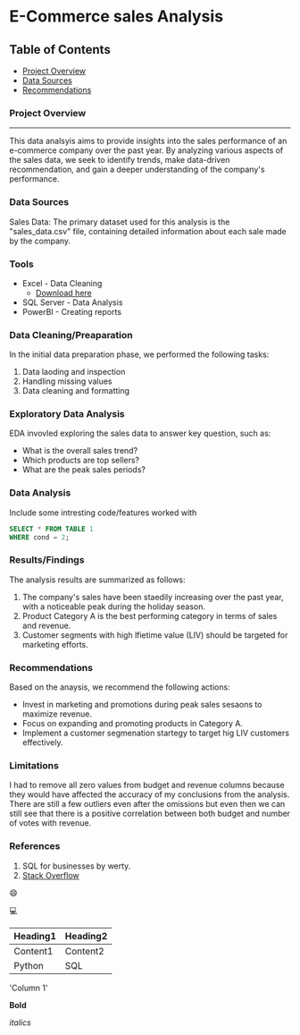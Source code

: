 # E-Commerce sales Analysis

## Table of Contents
- [Project Overview](#project-overview)
- [Data Sources](#data-sources)
- [Recommendations](#recommendations)
### Project Overview
---

This data analsyis aims to provide insights into the sales performance of an e-commerce company over the past year. By analyzing various aspects of the sales data, we seek to identify trends, make data-driven recommendation, and gain a deeper understanding of the company's performance.

### Data Sources

Sales Data: The primary dataset used for this analysis is the "sales_data.csv" file, containing detailed information about each sale made by the company.

### Tools

- Excel -  Data Cleaning
   - [Download here](https://microsoft.com)
- SQL Server - Data Analysis
- PowerBI - Creating reports


### Data Cleaning/Preaparation

In the initial data preparation phase, we performed the following tasks:
1. Data laoding and inspection
2. Handling missing values
3. Data cleaning and formatting

### Exploratory Data Analysis

EDA invovled exploring the sales data to answer key question, such as:
- What is the overall sales trend?
- Which products are top sellers?
- What are the peak sales periods?

### Data Analysis

Include some intresting code/features worked with

```sql
SELECT * FROM TABLE 1
WHERE cond = 2;
```

### Results/Findings

The analysis results are summarized as follows:
1. The company's sales have been staedily increasing over the past year, with a noticeable peak during the holiday season.
2. Product Category A is the best performing category in terms of sales and revenue.
3. Customer segments with high lfietime value (LIV) should be targeted for marketing efforts.


### Recommendations

Based on the anaysis, we recommend the following actions:
- Invest in marketing and promotions during peak sales sesaons to maximize revenue.
- Focus on expanding and promoting products in Category A.
- Implement a customer segmenation startegy to target hig LIV customers effectively.

### Limitations

I had to remove all zero values from budget and revenue columns because they would have affected the accuracy of my conclusions from the analysis. There are still a few outliers even after the omissions but even then we can still see that there is a positive correlation between both budget and number of votes with revenue.

### References

1. SQL for businesses by werty.
2. [Stack Overflow](htttps//stackoverflow.com)

😄

💻

|Heading1|Heading2|
|--------|--------|
|Content1|Content2|
|Python|SQL|

'Column 1'

 **Bold**

 *italics*
